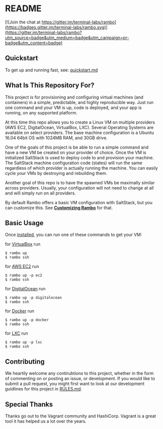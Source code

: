 # README

[![Join the chat at https://gitter.im/terminal-labs/rambo](https://badges.gitter.im/terminal-labs/rambo.svg)](https://gitter.im/terminal-labs/rambo?utm_source=badge&utm_medium=badge&utm_campaign=pr-badge&utm_content=badge)

## Quickstart
To get up and running fast, see: [quickstart.md](docs/quickstart.md)

## What Is This Repository For?
This project is for provisioning and configuring virtual machines (and containers) in a simple, predictable, and highly reproducible way. Just run one command and your VM is up, code is deployed, and your app is running, on any supported platform.

At this time this repo allows you to create a Linux VM on multiple providers (AWS EC2, DigitalOcean, VirtualBox, LXC). Several Operating Systems are available on select providers. The base machine configuration is a Ubuntu 16.04 64bit OS with 1024MB RAM, and 30GB drive.

One of the goals of this project is be able to run a simple command and have a new VM be created on your provider of choice. Once the VM is initialized SaltStack is used to deploy code to and provision your machine. The SaltStack machine configuration code (states) will run the same regardless of which provider is actually running the machine. You can easily cycle your VMs by destroying and rebuilding them.

Another goal of this repo is to have the spawned VMs be maximally similar across providers. Usually, your configuration will not need to change at all and will simply run on all providers.

By default Rambo offers a basic VM configuration with SaltStack, but you can customize this. See [**Customizing Rambo**](docs/customizing.md) for that.

## Basic Usage
Once [installed](docs/quickstart.md#installation), you can run one of these commands to get your VM:

for [VirtualBox](https://www.virtualbox.org/) run
```
$ rambo up
$ rambo ssh
```

for [AWS EC2](https://aws.amazon.com/ec2/) run
```
$ rambo up -p ec2
$ rambo ssh
```

for [DigitalOcean](https://www.digitalocean.com/) run
```
$ rambo up -p digitalocean
$ rambo ssh
```

for [Docker](https://www.docker.com/) run
```
$ rambo up -p docker
$ rambo ssh
```

for [LXC](https://linuxcontainers.org/) run
```
$ rambo up -p lxc
$ rambo ssh
```

## Contributing
We heartily welcome any contirubtions to this project, whether in the form of commenting on or posting an issue, or development. If you would like to submit a pull request, you might first want to look at our development guidlines for this project in [RULES.md](https://github.com/terminal-labs/rambo/blob/master/RULES.md).

## Special Thanks
Thanks go out to the Vagrant community and HashiCorp. Vagrant is a great tool it has helped us a lot over the years.
